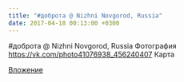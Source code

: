 ```yaml
---
title: "#доброта @ Nizhni Novgorod, Russia"
date: 2017-04-18 00:13:00 +0300
---
```


#доброта @ Nizhni Novgorod, Russia
Фотография
<a class="vk-attach" href="https://vk.com/photo41076938_456240407">https://vk.com/photo41076938_456240407</a>
Карта

<a class="vk-attach" href="https://vk.com/photo41076938_456240407">Вложение</a>
